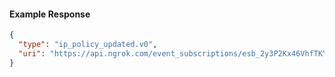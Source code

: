 <!-- Code generated for API Clients. DO NOT EDIT. -->

#### Example Response

```json
{
  "type": "ip_policy_updated.v0",
  "uri": "https://api.ngrok.com/event_subscriptions/esb_2y3P2Kx46VhfTKYMdC5yW2e67HF/sources/ip_policy_updated.v0"
}
```
